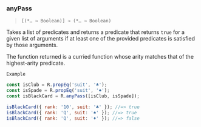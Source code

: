 ### anyPass

> `[(*… → Boolean)] → (*… → Boolean)`

Takes a list of predicates and returns a predicate that returns `true` for a given list of arguments if at least one of the provided predicates is satisfied by those arguments.

The function returned is a curried function whose arity matches that of the highest-arity predicate.

`Example`

```js
const isClub = R.propEq('suit', '♣');
const isSpade = R.propEq('suit', '♠');
const isBlackCard = R.anyPass([isClub, isSpade]);

isBlackCard({ rank: '10', suit: '♣' }); //=> true
isBlackCard({ rank: 'Q', suit: '♠' }); //=> true
isBlackCard({ rank: 'Q', suit: '♦' }); //=> false
```
